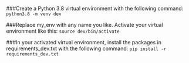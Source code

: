 
###Create a Python 3.8 virtual environment with the following command:
```python3.8 -m venv dev```

###Replace my_env with any name you like. Activate your virtual environment like this:
```source dev/bin/activate```

###In your activated virtual environment, install the packages in requirements_dev.txt with the following command:
```pip install -r requirements_dev.txt```





